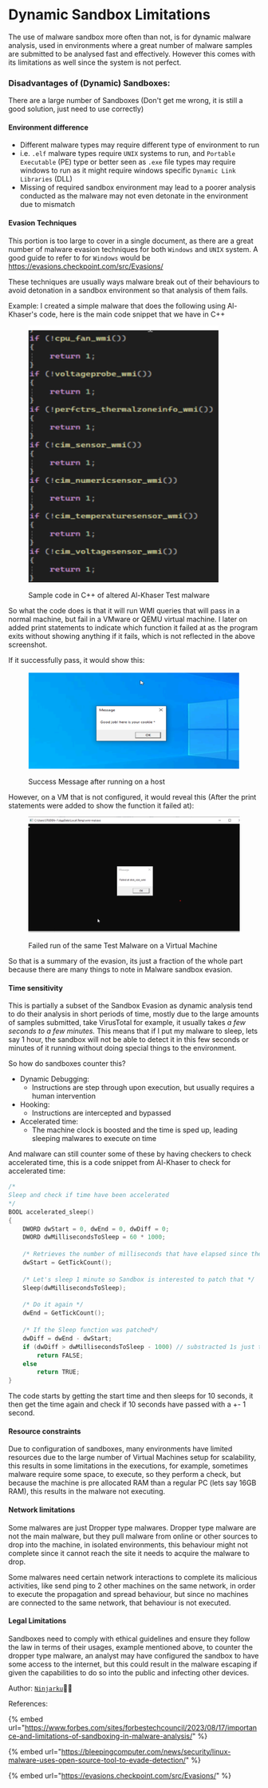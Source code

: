 # Dynamic Sandbox Limitations

The use of malware sandbox more often than not, is for dynamic malware analysis, used in environments where a great number of malware samples are submitted to be analysed fast and effectively. However this comes with its limitations as well since the system is not perfect.

### Disadvantages of (Dynamic) Sandboxes:

There are a large number of Sandboxes (Don't get me wrong, it is still a good solution, just need to use correctly)

#### Environment difference

* Different malware types may require different type of environment to run
* i.e. `.elf` malware types require `UNIX` systems to run, and `Portable Executable` (PE) type or better seen as `.exe` file types may require windows to run as it might require windows specific `Dynamic Link Libraries` (DLL)
* Missing of required sandbox environment may lead to a poorer analysis conducted as the malware may not even detonate in the environment due to mismatch

#### Evasion Techniques

This portion is too large to cover in a single document, as there are a great number of malware evasion techniques for both `Windows` and `UNIX` system. A good guide to refer to for `Windows` would be https://evasions.checkpoint.com/src/Evasions/

These techniques are usually ways malware break out of their behaviours to avoid detonation in a sandbox environment so that analysis of them fails.

Example: I created a simple malware that does the following using Al-Khaser's code, here is the main code snippet that we have in C++&#x20;

<figure><img src="../.gitbook/assets/Pasted image 20240806172159.png" alt=""><figcaption><p>Sample code in C++ of altered Al-Khaser Test malware</p></figcaption></figure>

&#x20;So what the code does is that it will run WMI queries that will pass in a normal machine, but fail in a VMware or QEMU virtual machine. I later on added print statements to indicate which function it failed at as the program exits without showing anything if it fails, which is not reflected in the above screenshot.

If it successfully pass, it would show this:&#x20;

<figure><img src="../.gitbook/assets/Pasted image 20240806171958.png" alt=""><figcaption><p>Success Message after running on a host</p></figcaption></figure>

However, on a VM that is not configured, it would reveal this (After the print statements were added to show the function it failed at):&#x20;

<figure><img src="../.gitbook/assets/image_2024-07-29_23-02-12.png" alt=""><figcaption><p>Failed run of the same Test Malware on a Virtual Machine</p></figcaption></figure>

So that is a summary of the evasion, its just a fraction of the whole part because there are many things to note in Malware sandbox evasion.

#### Time sensitivity

This is partially a subset of the Sandbox Evasion as dynamic analysis tend to do their analysis in short periods of time, mostly due to the large amounts of samples submitted, take VirusTotal for example, it usually takes _a few seconds to a few minutes._ This means that if I put my malware to sleep, lets say 1 hour, the sandbox will not be able to detect it in this few seconds or minutes of it running without doing special things to the environment.

So how do sandboxes counter this?

* Dynamic Debugging:
  * Instructions are step through upon execution, but usually requires a human intervention
* Hooking:
  * Instructions are intercepted and bypassed
* Accelerated time:
  * The machine clock is boosted and the time is sped up, leading sleeping malwares to execute on time

And malware can still counter some of these by having checkers to check accelerated time, this is a code snippet from Al-Khaser to check for accelerated time:

```cpp
/*
Sleep and check if time have been accelerated
*/
BOOL accelerated_sleep()
{
	DWORD dwStart = 0, dwEnd = 0, dwDiff = 0;
	DWORD dwMillisecondsToSleep = 60 * 1000;

	/* Retrieves the number of milliseconds that have elapsed since the system was started */
	dwStart = GetTickCount();

	/* Let's sleep 1 minute so Sandbox is interested to patch that */
	Sleep(dwMillisecondsToSleep);

	/* Do it again */
	dwEnd = GetTickCount();

	/* If the Sleep function was patched*/
	dwDiff = dwEnd - dwStart;
	if (dwDiff > dwMillisecondsToSleep - 1000) // substracted 1s just to be sure
		return FALSE;
	else
		return TRUE;
}
```

The code starts by getting the start time and then sleeps for 10 seconds, it then get the time again and check if 10 seconds have passed with a +- 1 second.

#### Resource constraints

Due to configuration of sandboxes, many environments have limited resources due to the large number of Virtual Machines setup for scalability, this results in some limitations in the executions, for example, sometimes malware require some space, to execute, so they perform a check, but because the machine is pre allocated RAM than a regular PC (lets say 16GB RAM), this results in the malware not executing.

#### Network limitations

Some malwares are just Dropper type malwares. Dropper type malware are not the main malware, but they pull malware from online or other sources to drop into the machine, in isolated environments, this behaviour might not complete since it cannot reach the site it needs to acquire the malware to drop.

Some malwares need certain network interactions to complete its malicious activities, like send ping to 2 other machines on the same network, in order to execute the propagation and spread behaviour, but since no machines are connected to the same network, that behaviour is not executed.

#### Legal Limitations

Sandboxes need to comply with ethical guidelines and ensure they follow the law in terms of their usages, example mentioned above, to counter the dropper type malware, an analyst may have configured the sandbox to have some access to the internet, but this could result in the malware escaping if given the capabilities to do so into the public and infecting other devices.

Author: [`Ninjarku`](https://github.com/Ninjarku)🐱‍👤

References:

{% embed url="https://www.forbes.com/sites/forbestechcouncil/2023/08/17/importance-and-limitations-of-sandboxing-in-malware-analysis/" %}

{% embed url="https://bleepingcomputer.com/news/security/linux-malware-uses-open-source-tool-to-evade-detection/" %}

{% embed url="https://evasions.checkpoint.com/src/Evasions/" %}
